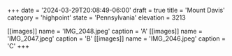 +++
date = '2024-03-29T20:08:49-06:00'
draft = true
title = 'Mount Davis'
category = 'highpoint'
state = 'Pennsylvania'
elevation = 3213

[[images]]
name = 'IMG_2048.jpeg'
caption = 'A'
[[images]]
name = 'IMG_2047.jpeg'
caption = 'B'
[[images]]
name = 'IMG_2046.jpeg'
caption = 'C'
+++
